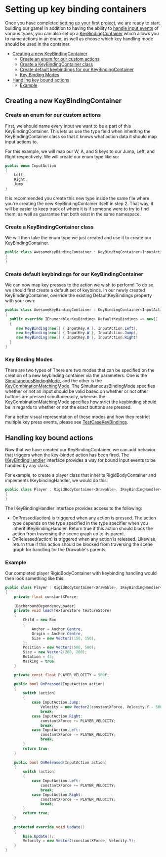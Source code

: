 # Setting up key binding containers

Once you have completed [setting up your first project](https://github.com/ppy/osu-framework/wiki/Setting-up-your-first-project), we are ready to start building our game! In addition to having the ability to [handle input events](https://github.com/ppy/osu-framework/wiki/Handling-input-events) of various types, you can also set up a [KeyBindingContainer](https://github.com/ppy/osu-framework/blob/master/osu.Framework/Input/Bindings/KeyBindingContainer.cs) which allows you to name actions in an enum, as well as choose which key handling mode should be used in the container.

* [Creating a new KeyBindingContainer](https://github.com/ppy/osu-framework/wiki/Setting-up-keybinding-containers#creating-a-new-keybindingcontainer)
  * [Create an enum for our custom actions](https://github.com/ppy/osu-framework/wiki/Setting-up-keybinding-containers#create-an-enum-for-our-custom-actions)
  * [Create a KeyBindingContainer class](https://github.com/ppy/osu-framework/wiki/Setting-up-keybinding-containers#create-a-keybindingcontainer-class)
  * [Create default keybindings for our KeyBindingContainer](https://github.com/ppy/osu-framework/wiki/Setting-up-keybinding-containers#create-default-keybindings-for-our-keybindingcontainer)
  * [Key Binding Modes](https://github.com/ppy/osu-framework/wiki/Setting-up-keybinding-containers#key-binding-modes)
* [Handling key bound actions](https://github.com/ppy/osu-framework/wiki/Setting-up-keybinding-containers#handling-key-bound-actions)
  * [Example](https://github.com/ppy/osu-framework/wiki/Setting-up-keybinding-containers#example)

## Creating a new KeyBindingContainer
### Create an enum for our custom actions
First, we should name every input we want to be a part of this KeyBindingContainer. This lets us use the type field when inheriting the KeyBindingContainer<T> class so that it knows what action data it should map input actions to.

For this example, we will map our W, A, and S keys to our Jump, Left, and Right respectively. We will create our enum type like so:
```csharp
public enum InputAction
{    
    Left,
    Right,
    Jump
}
```
It is recommended you create this new type inside the same file where you're creating the new KeyBindingContainer itself in step 2. That way, it will be easier to keep track of where it is if someone were to try to find them, as well as guarantee that both exist in the same namespace.
### Create a KeyBindingContainer class
We will then take the enum type we just created and use it to create our KeyBindingContainer. 
```csharp
public class AwesomeKeyBindingContainer : KeyBindingContainer<InputAction>
{
}
```
### Create default keybindings for our KeyBindingContainer
We can now map key presses to the action we wish to perform! To do so, we should first create a default set of keybinds. In our newly created KeyBindingContainer, override the existing DefaultKeyBindings property with your own:
```csharp
public class AwesomeKeyBindingContainer : KeyBindingContainer<InputAction>
{
  public override IEnumerable<KeyBinding> DefaultKeyBindings => new[]
  {
     new KeyBinding(new[] { InputKey.A }, InputAction.Left),
     new KeyBinding(new[] { InputKey.W }, InputAction.Jump),
     new KeyBinding(new[] { InputKey.D }, InputAction.Right)
  }
}
```

### Key Binding Modes

There are two types of There are two modes that can be specified on the creation of a new keybinding container via the parameters. One is the [SimultaneousBindingMode](https://github.com/ppy/osu-framework/blob/e143142928ebf87a10777217ecf0d6dc45082282/osu.Framework/Input/Bindings/KeyBindingContainer.cs#L285), and the other is the [KeyCombinationMatchingMode](https://github.com/ppy/osu-framework/blob/e143142928ebf87a10777217ecf0d6dc45082282/osu.Framework/Input/Bindings/KeyCombination.cs#L316). The SimultaneousBindingMode specifies whether or not an input should be valid based on whether or not other buttons are pressed simultaneously, whereas the KeyCombinationMatchingMode specifies how strict the keybinding should be in regards to whether or not the exact buttons are pressed. 

For a better visual representation of these modes and how they restrict multiple key press events, please see [TestCaseKeyBindings](https://github.com/ppy/osu-framework/blob/master/osu.Framework.Tests/Visual/TestCaseInput/TestCaseKeyBindings.cs).

## Handling key bound actions

Now that we have created our KeyBindingContainer, we can add behavior that triggers when the key-binded action has been fired. The [IKeyBindingHandler<T>](https://github.com/ppy/osu-framework/blob/master/osu.Framework/Input/Bindings/IKeyBindingHandler.cs) interface provides a way for bound input events to be handled by any class.

For example, to create a player class that inherits RigidBodyContainer and implements IKeybindingHandler, we would do this:

```csharp
public class Player : RigidBodyContainer<Drawable>, IKeyBindingHandler<InputAction>
{
}
```

The IKeyBindingHandler interface provides access to the following:

* OnPressed(action) is triggered when any action is pressed. The action type depends on the type specified in the type specifier when you inherit IKeyBindingHandler<T>. Return true if this action should block the action from traversing the scene graph up to its parent.
* OnReleased(action) is triggered when any action is released. Likewise, return true if this action should be blocked from traversing the scene graph for handling for the Drawable's parents.

### Example
Our completed player RigidBodyContainer with keybinding handling would then look something like this:

```csharp
public class Player : RigidBodyContainer<Drawable>, IKeyBindingHandler<InputAction>
{
    private float constantXForce;
        
    [BackgroundDependencyLoader]
    private void load(TextureStore textureStore)
    {
        Child = new Box
        {
            Anchor = Anchor.Centre,
            Origin = Anchor.Centre,
            Size = new Vector2(150, 150),
        };
        Position = new Vector2(500, 500);
        Size = new Vector2(200, 200);
        Rotation = 45;
        Masking = true;
    }

    private const float PLAYER_VELOCITY = 500f;

    public bool OnPressed(InputAction action)
    {
        switch (action)
        {
            case InputAction.Jump:
                Velocity = new Vector2(constantXForce, Velocity.Y - 500);
                break;
            case InputAction.Right:
                constantXForce += PLAYER_VELOCITY;
                break;
            case InputAction.Left:
                constantXForce -= PLAYER_VELOCITY;
                break;
        }
        return true;
    }
        
    public bool OnReleased(InputAction action)
    {
        switch (action)
        {
            case InputAction.Left:
                constantXForce += PLAYER_VELOCITY;
                break;
            case InputAction.Right:
                constantXForce -= PLAYER_VELOCITY;
                break;
        }
        return true;
    }
        
    protected override void Update()
    {
        base.Update();   
        Velocity = new Vector2(constantXForce, Velocity.Y);
    }
}
```